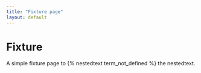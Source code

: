 ```yaml
---
title: "Fixture page"
layout: default
---
```


# Fixture

A simple fixture page to {% nestedtext term_not_defined %} the nestedtext.
